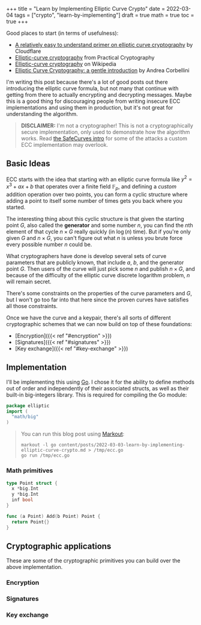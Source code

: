 +++
title = "Learn by Implementing Elliptic Curve Crypto"
date = 2022-03-04
tags = ["crypto", "learn-by-implementing"]
draft = true
math = true
toc = true
+++

Good places to start (in terms of usefulness):

- [A relatively easy to understand primer on elliptic curve cryptography][2] by Cloudflare
- [Elliptic-curve cryptography][3] from Practical Cryptography
- [Elliptic-curve cryptography][1] on Wikipedia
- [Elliptic Curve Cryptography: a gentle introduction][4] by Andrea Corbellini

[1]: https://en.wikipedia.org/wiki/Elliptic-curve_cryptography
[2]: https://blog.cloudflare.com/a-relatively-easy-to-understand-primer-on-elliptic-curve-cryptography/
[3]: https://cryptobook.nakov.com/asymmetric-key-ciphers/elliptic-curve-cryptography-ecc
[4]: https://andrea.corbellini.name/2015/05/17/elliptic-curve-cryptography-a-gentle-introduction/

I'm writing this post because there's a lot of good posts out there introducing
the elliptic curve formula, but not many that continue with getting from there
to actually encrypting and decrypting messages. Maybe this is a good thing for
discouraging people from writing insecure ECC implementations and using them in
production, but it's not great for understanding the algorithm.

> **DISCLAIMER:** I'm not a cryptographer! This is not a cryptographically
> secure implementation, only used to demonstrate how the algorithm works. Read
> [the SafeCurves intro][4] for some of the attacks a custom ECC implementation
> may overlook.

[4]: https://safecurves.cr.yp.to/index.html

## Basic Ideas

ECC starts with the idea that starting with an elliptic curve formula like $y^2
= x^3 + ax + b$ that operates over a finite field $\mathbb{F}_p$, and defining a
_custom_ addition operation over two points, you can form a cyclic structure
where adding a point to itself some number of times gets you back where you
started.

The interesting thing about this cyclic structure is that given the starting
point $G$, also called the **generator** and some number $n$, you can find the
$n$th element of that cycle $n \times G$ really quickly (in $\log(n)$ time). But
if you're only given $G$ and $n \times G$, you can't figure out what $n$ is
unless you brute force every possible number $n$ could be.

What cryptographers have done is develop several sets of curve parameters that
are publicly known, that include $a$, $b$, and the generator point $G$. Then
users of the curve will just pick some $n$ and publish $n \times G$, and because
of the difficulty of the elliptic curve discrete logarithm problem, $n$ will
remain secret.

There's some constraints on the properties of the curve parameters and $G$, but
I won't go too far into that here since the proven curves have satisfies all
those constraints.

Once we have the curve and a keypair, there's all sorts of different
cryptographic schemes that we can now build on top of these foundations:

- [Encryption]({{< ref "#encryption" >}})
- [Signatures]({{< ref "#signatures" >}})
- [Key exchange]({{< ref "#key-exchange" >}})

## Implementation

I'll be implementing this using [Go]. I chose it for the ability to define
methods out of order and independently of their associated structs, as well as
their built-in big-integers library. This is required for compiling the Go
module:

[Go]: https://go.dev/
[Markout]: https://git.mzhang.io/michael/markout

```go
package elliptic
import (
  "math/big"
)
```

> You can run this blog post using [Markout]:
> ```
> markout -l go content/posts/2022-03-03-learn-by-implementing-elliptic-curve-crypto.md > /tmp/ecc.go
> go run /tmp/ecc.go
> ```

### Math primitives

```go
type Point struct {
  x *big.Int
  y *big.Int
  inf bool
}
```

```go
func (a Point) Add(b Point) Point {
  return Point{}
}
```

## Cryptographic applications

These are some of the cryptographic primitives you can build over the above
implementation.

### Encryption

### Signatures

### Key exchange
